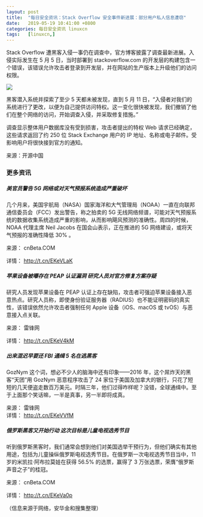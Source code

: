 ```yaml
---
layout: post
title:	"每日安全资讯：Stack Overflow 安全事件新进展：部分用户私人信息遭窃"
date:	2019-05-19 10:41:00 +0800 
categories:	每日安全资讯 linuxcn 
tags:	[linuxcn,]
---
```



Stack Overflow 遭黑客入侵一事仍在调查中，官方博客披露了调查最新进展。入侵实际发生在 5 月 5 日，当时部署到 stackoverflow.com 的开发层的构建包含一个错误，该错误允许攻击者登录到开发层，并在网站的生产版本上升级他们的访问权限。


![](/Asserts/Images//attachment/album/201905/19/104128m5ju9puxpybc5kbc.jpg)


黑客潜入系统并探索了至少 5 天都未被发现，直到 5 月 11 日，“入侵者对我们的系统进行了更改，以便为自己提供访问特权。这一变化很快被发现，我们撤销了他们在整个网络的访问，开始调查入侵，并采取修复措施。”


调查显示整体用户数据库没有受到损害，攻击者提出的特权 Web 请求已经确定，这些请求返回了约 250 位 Stack Exchange 用户的 IP 地址、名称或电子邮件。受影响用户将很快接到官方的通知。


来源：开源中国


### 更多资讯


##### 美官员警告 5G 网络或对天气预报系统造成严重破坏


几个月来，美国宇航局（NASA）国家海洋和大气管理局（NOAA）一直在向联邦通信委员会（FCC）发出警告，称之拍卖的 5G 无线网络频谱，可能对天气预报系统的数据收集系统造成严重的影响，从而影响飓风预测的准确性。周四的时候，NOAA 代理主席 Neil Jacobs 在国会山表示，正在推进的 5G 网络建设，或将天气预报的准确性降低 30% 。


来源： cnBeta.COM


详情： <http://t.cn/EKeVLaK> 


##### 苹果设备被曝存在 PEAP 认证漏洞 研究人员对官方修复方案存疑


研究人员发现苹果设备在 PEAP 认证上存在缺陷，攻击者可强迫苹果设备接入恶意热点。研究人员称，即使身份验证服务器（RADIUS）也不能证明密码的真实性，该错误依然允许攻击者强制任何 Apple 设备（iOS、macOS 或 tvOS）与恶意接入点关联。


来源： 雷锋网


详情： <http://t.cn/EKeV4kM> 


##### 出来混迟早要还 FBI 通缉 5 名在逃黑客


GozNym 这个词，想必不少人的脑海中还有印象——2016 年，这个屌炸天的黑客“天团”用 GozNym 恶意程序攻击了 24 家位于美国及加拿大的银行，只花了短短的几天便盗走数百万美元。时隔三年，他们过得咋样呢？没错，全球通缉中。至于上面那个笑话嘛，一半是真事，另一半即将成真。


来源： 雷锋网  
详情： <http://t.cn/EKeVVfM> 


##### 俄罗斯黑客又开始行动 这次目标是儿童电视选秀节目


听到俄罗斯黑客时，我们通常会想到他们对美国选举干预行为，但他们确实有其他用途，包括为儿童操纵俄罗斯电视选秀节目。在俄罗斯一次电视选秀节目当中，11 岁的米凯拉·阿布拉莫娃在获得 56.5% 的选票，赢得了 3 万张选票，荣膺“俄罗斯声音之子”的桂冠。


来源： cnBeta.COM


详情： <http://t.cn/EKeVa0p> 


（信息来源于网络，安华金和搜集整理）
